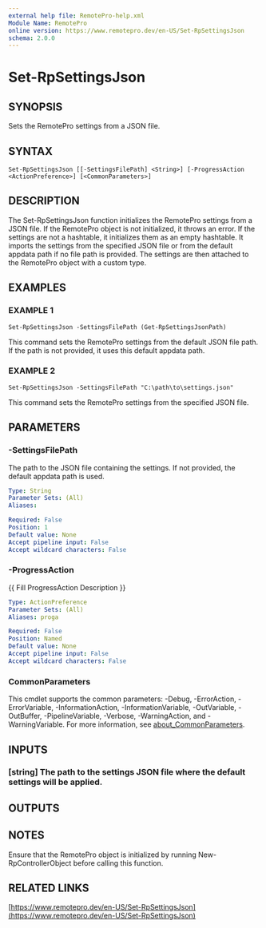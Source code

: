 ```yaml
---
external help file: RemotePro-help.xml
Module Name: RemotePro
online version: https://www.remotepro.dev/en-US/Set-RpSettingsJson
schema: 2.0.0
---
```


# Set-RpSettingsJson

## SYNOPSIS
Sets the RemotePro settings from a JSON file.

## SYNTAX

```
Set-RpSettingsJson [[-SettingsFilePath] <String>] [-ProgressAction <ActionPreference>] [<CommonParameters>]
```

## DESCRIPTION
The Set-RpSettingsJson function initializes the RemotePro settings from a JSON
file.
If the RemotePro object is not initialized, it throws an error.
If the
settings are not a hashtable, it initializes them as an empty hashtable.
It
imports the settings from the specified JSON file or from the default appdata
path if no file path is provided.
The settings are then attached to the
RemotePro object with a custom type.

## EXAMPLES

### EXAMPLE 1
```
Set-RpSettingsJson -SettingsFilePath (Get-RpSettingsJsonPath)
```

This command sets the RemotePro settings from the default JSON file path.
If the path is not provided, it uses this default appdata path.

### EXAMPLE 2
```
Set-RpSettingsJson -SettingsFilePath "C:\path\to\settings.json"
```

This command sets the RemotePro settings from the specified JSON file.

## PARAMETERS

### -SettingsFilePath
The path to the JSON file containing the settings.
If not provided, the default
appdata path is used.

```yaml
Type: String
Parameter Sets: (All)
Aliases:

Required: False
Position: 1
Default value: None
Accept pipeline input: False
Accept wildcard characters: False
```

### -ProgressAction
{{ Fill ProgressAction Description }}

```yaml
Type: ActionPreference
Parameter Sets: (All)
Aliases: proga

Required: False
Position: Named
Default value: None
Accept pipeline input: False
Accept wildcard characters: False
```

### CommonParameters
This cmdlet supports the common parameters: -Debug, -ErrorAction, -ErrorVariable, -InformationAction, -InformationVariable, -OutVariable, -OutBuffer, -PipelineVariable, -Verbose, -WarningAction, and -WarningVariable. For more information, see [about_CommonParameters](http://go.microsoft.com/fwlink/?LinkID=113216).

## INPUTS

### [string] The path to the settings JSON file where the default settings will be applied.
## OUTPUTS

## NOTES
Ensure that the RemotePro object is initialized by running New-RpControllerObject
before calling this function.

## RELATED LINKS

[https://www.remotepro.dev/en-US/Set-RpSettingsJson](https://www.remotepro.dev/en-US/Set-RpSettingsJson)

